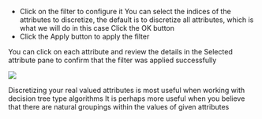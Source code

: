 
- Click on the filter to configure it You can select the indices of the attributes to
discretize, the default is to discretize all attributes, which is what we will do in this case
Click the OK button
- Click the Apply button to apply the filter

You can click on each attribute and review the details in the Selected attribute pane to
confirm that the filter was applied successfully

![](https://github.com/fenago/katacoda-scenarios/raw/master/machine-learning-mastery-weka/machine-learning-mastery-weka-chapter-11/steps/images/47.png)

Discretizing your real valued attributes is most useful when working with decision tree type
algorithms It is perhaps more useful when you believe that there are natural groupings within
the values of given attributes
